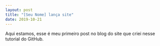 ```yaml
---
layout: post
title: "[Seu Nome] lança site"
date: 2019-10-21
---
```


Aqui estamos, esse é meu primeiro post no blog do site que criei nesse tutorial do GitHub.
